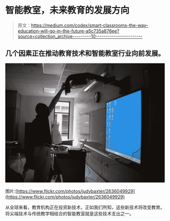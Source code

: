 # 智能教室，未来教育的发展方向

> 原文：<https://medium.com/codex/smart-classrooms-the-way-education-will-go-in-the-future-a5c735a876ee?source=collection_archive---------10----------------------->

## 几个因素正在推动教育技术和智能教室行业向前发展。

![](img/7229415586a8379aa97391dd8ec59fc4.png)

图片:[https://www.flickr.com/photos/judybaxter/2636049929](https://www.flickr.com/photos/judybaxter/2636049929)

从全球来看，教育机构正在投资新技术，正如我们所知，这些新技术将改变教育。将尖端技术与传统教学相结合的智能教室就是这些技术支出之一。